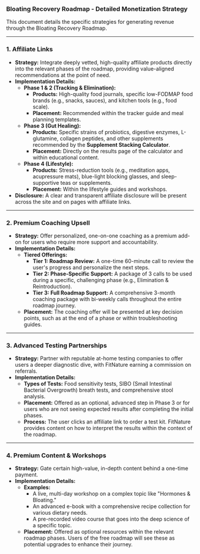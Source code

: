 ### Bloating Recovery Roadmap - Detailed Monetization Strategy

This document details the specific strategies for generating revenue through the Bloating Recovery Roadmap.

---

### 1. Affiliate Links

-   **Strategy:** Integrate deeply vetted, high-quality affiliate products directly into the relevant phases of the roadmap, providing value-aligned recommendations at the point of need.
-   **Implementation Details:**
    -   **Phase 1 & 2 (Tracking & Elimination):**
        -   **Products:** High-quality food journals, specific low-FODMAP food brands (e.g., snacks, sauces), and kitchen tools (e.g., food scale).
        -   **Placement:** Recommended within the tracker guide and meal planning templates.
    -   **Phase 3 (Gut Healing):**
        -   **Products:** Specific strains of probiotics, digestive enzymes, L-glutamine, collagen peptides, and other supplements recommended by the **Supplement Stacking Calculator**.
        -   **Placement:** Directly on the results page of the calculator and within educational content.
    -   **Phase 4 (Lifestyle):**
        -   **Products:** Stress-reduction tools (e.g., meditation apps, acupressure mats), blue-light blocking glasses, and sleep-supportive teas or supplements.
        -   **Placement:** Within the lifestyle guides and workshops.
-   **Disclosure:** A clear and transparent affiliate disclosure will be present across the site and on pages with affiliate links.

---

### 2. Premium Coaching Upsell

-   **Strategy:** Offer personalized, one-on-one coaching as a premium add-on for users who require more support and accountability.
-   **Implementation Details:**
    -   **Tiered Offerings:**
        -   **Tier 1: Roadmap Review:** A one-time 60-minute call to review the user's progress and personalize the next steps.
        -   **Tier 2: Phase-Specific Support:** A package of 3 calls to be used during a specific, challenging phase (e.g., Elimination & Reintroduction).
        -   **Tier 3: Full Roadmap Support:** A comprehensive 3-month coaching package with bi-weekly calls throughout the entire roadmap journey.
    -   **Placement:** The coaching offer will be presented at key decision points, such as at the end of a phase or within troubleshooting guides.

---

### 3. Advanced Testing Partnerships

-   **Strategy:** Partner with reputable at-home testing companies to offer users a deeper diagnostic dive, with FitNature earning a commission on referrals.
-   **Implementation Details:**
    -   **Types of Tests:** Food sensitivity tests, SIBO (Small Intestinal Bacterial Overgrowth) breath tests, and comprehensive stool analysis.
    -   **Placement:** Offered as an optional, advanced step in Phase 3 or for users who are not seeing expected results after completing the initial phases.
    -   **Process:** The user clicks an affiliate link to order a test kit. FitNature provides content on how to interpret the results within the context of the roadmap.

---

### 4. Premium Content & Workshops

-   **Strategy:** Gate certain high-value, in-depth content behind a one-time payment.
-   **Implementation Details:**
    -   **Examples:**
        -   A live, multi-day workshop on a complex topic like "Hormones & Bloating."
        -   An advanced e-book with a comprehensive recipe collection for various dietary needs.
        -   A pre-recorded video course that goes into the deep science of a specific topic.
    -   **Placement:** Offered as optional resources within the relevant roadmap phases. Users of the free roadmap will see these as potential upgrades to enhance their journey.